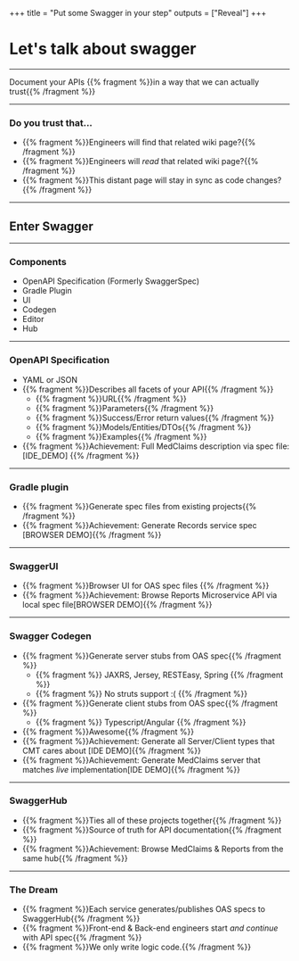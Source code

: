+++
title = "Put some Swagger in your step"
outputs = ["Reveal"]
+++
# Let's talk about swagger

---
Document your APIs
    {{% fragment %}}in a way that we can actually trust{{% /fragment %}}

---
### Do you trust that...
- {{% fragment %}}Engineers will find that related wiki page?{{% /fragment %}}
- {{% fragment %}}Engineers will *read* that related wiki page?{{% /fragment %}}
- {{% fragment %}}This distant page will stay in sync as code changes?{{% /fragment %}}

---
## Enter Swagger

---
### Components
- OpenAPI Specification (Formerly SwaggerSpec)
- Gradle Plugin
- UI
- Codegen
- Editor
- Hub

---
### OpenAPI Specification
- YAML or JSON
- {{% fragment %}}Describes all facets of your API{{% /fragment %}}
    - {{% fragment %}}URL{{% /fragment %}}
    - {{% fragment %}}Parameters{{% /fragment %}}
    - {{% fragment %}}Success/Error return values{{% /fragment %}}
    - {{% fragment %}}Models/Entities/DTOs{{% /fragment %}}
    - {{% fragment %}}Examples{{% /fragment %}}
- {{% fragment %}}Achievement: Full MedClaims description via spec file: [IDE_DEMO] {{% /fragment %}}

---
### Gradle plugin
- {{% fragment %}}Generate spec files from existing projects{{% /fragment %}}
- {{% fragment %}}Achievement: Generate Records service spec [BROWSER DEMO]{{% /fragment %}}
    
---
### SwaggerUI
- {{% fragment %}}Browser UI for OAS spec files {{% /fragment %}}
- {{% fragment %}}Achievement: Browse Reports Microservice API via local spec file[BROWSER DEMO]{{% /fragment %}}

---
### Swagger Codegen
- {{% fragment %}}Generate server stubs from OAS spec{{% /fragment %}}
    - {{% fragment %}} JAXRS, Jersey, RESTEasy, Spring {{% /fragment %}}
    - {{% fragment %}} No struts support :( {{% /fragment %}}
- {{% fragment %}}Generate client stubs from OAS spec{{% /fragment %}}
    - {{% fragment %}} Typescript/Angular {{% /fragment %}}
- {{% fragment %}}Awesome{{% /fragment %}}
- {{% fragment %}}Achievement: Generate all Server/Client types that CMT cares about [IDE DEMO]{{% /fragment %}}
- {{% fragment %}}Achievement: Generate MedClaims server that matches *live* implementation[IDE DEMO]{{% /fragment %}}

---
### SwaggerHub
- {{% fragment %}}Ties all of these projects together{{% /fragment %}}
- {{% fragment %}}Source of truth for API documentation{{% /fragment %}}
- {{% fragment %}}Achievement: Browse MedClaims & Reports from the same hub{{% /fragment %}}

---
### The Dream
- {{% fragment %}}Each service generates/publishes OAS specs to SwaggerHub{{% /fragment %}}
- {{% fragment %}}Front-end & Back-end engineers start *and continue* with API spec{{% /fragment %}}
- {{% fragment %}}We only write logic code.{{% /fragment %}}
